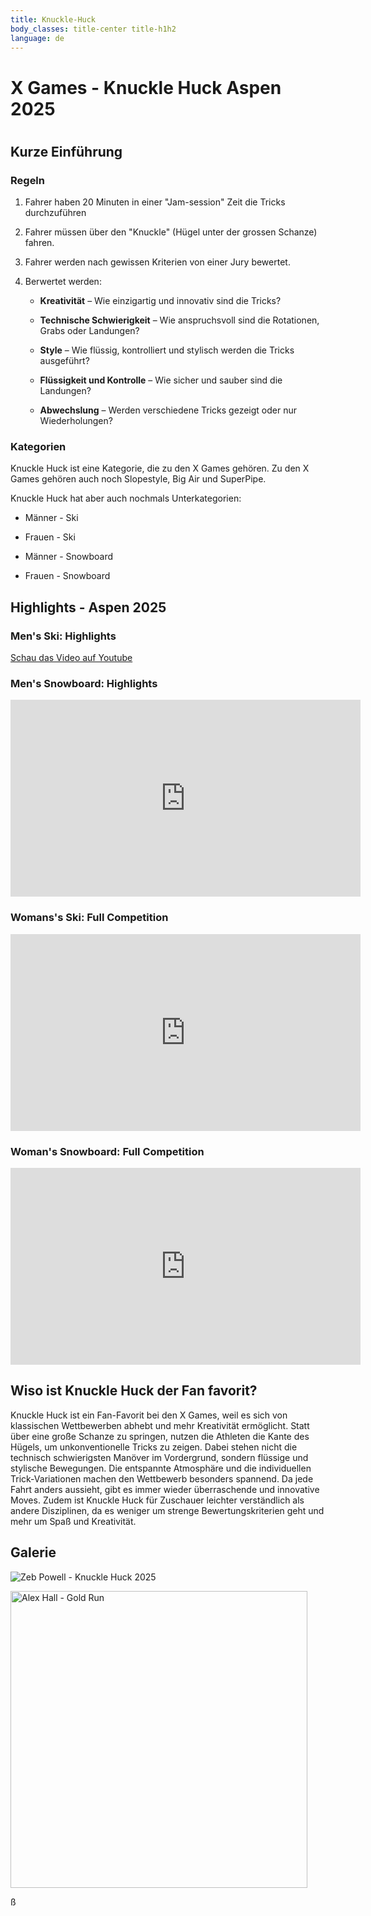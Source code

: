 ```yaml
---
title: Knuckle-Huck
body_classes: title-center title-h1h2
language: de
---
```


# X Games - Knuckle Huck Aspen 2025
# 

## Kurze Einführung

### Regeln

1. Fahrer haben 20 Minuten in einer "Jam-session" Zeit die Tricks durchzuführen

2. Fahrer müssen über den "Knuckle" (Hügel unter der grossen Schanze) fahren. 

3. Fahrer werden nach gewissen Kriterien von einer Jury bewertet.

4. Berwertet werden:

    * **Kreativität** – Wie einzigartig und innovativ sind die Tricks?

    * **Technische Schwierigkeit** – Wie anspruchsvoll sind die Rotationen, Grabs oder Landungen?

    * **Style** – Wie flüssig, kontrolliert und stylisch werden die Tricks ausgeführt?

    * **Flüssigkeit und Kontrolle** – Wie sicher und sauber sind die Landungen?

    * **Abwechslung** – Werden verschiedene Tricks gezeigt oder nur Wiederholungen?

### Kategorien

Knuckle Huck ist eine Kategorie, die zu den X Games gehören. Zu den X Games gehören auch noch Slopestyle, Big Air und SuperPipe. 

Knuckle Huck hat aber auch nochmals Unterkategorien:

* Männer - Ski

* Frauen - Ski

* Männer - Snowboard

* Frauen - Snowboard

## Highlights - Aspen 2025

### Men's Ski: Highlights
[Schau das Video auf Youtube](https://www.youtube.com/embed/B2V54HgB_2c)
 
### Men's Snowboard: Highlights

<iframe width="560" height="315" src="https://youtu.be/jC4lMbmMcZE" style="border: none;" allowfullscreen></iframe>

### Womans's Ski: Full Competition

<iframe width="560" height="315" src="https://youtu.be/yjRsK1zP6OQ" style="border: none;" allowfullscreen></iframe>

### Woman's Snowboard: Full Competition

<iframe width="560" height="315" src="https://youtu.be/f62QNJEJ9SM" style="border: none;" allowfullscreen></iframe>

## Wiso ist Knuckle Huck der Fan favorit?

Knuckle Huck ist ein Fan-Favorit bei den X Games, weil es sich von klassischen Wettbewerben abhebt und mehr Kreativität ermöglicht. Statt über eine große Schanze zu springen, nutzen die Athleten die Kante des Hügels, um unkonventionelle Tricks zu zeigen. Dabei stehen nicht die technisch schwierigsten Manöver im Vordergrund, sondern flüssige und stylische Bewegungen. Die entspannte Atmosphäre und die individuellen Trick-Variationen machen den Wettbewerb besonders spannend. Da jede Fahrt anders aussieht, gibt es immer wieder überraschende und innovative Moves. Zudem ist Knuckle Huck für Zuschauer leichter verständlich als andere Disziplinen, da es weniger um strenge Bewertungskriterien geht und mehr um Spaß und Kreativität.

## Galerie

![Zeb Powell - Knuckle Huck 2025](../../../images/OIP_(17).jpeg)

<img src="https://www.powder.com/.image/t_share/MjEyMzQ4MjI3Mjg0OTAzNTUy/gettyimages-2195618299.jpg" width="475" alt="Alex Hall - Gold Run" />

ß